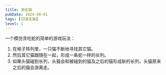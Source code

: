 ```yaml
---
title: 游走猫
pubDate: 2024-08-01
tags: [🐱游走猫]
level: 1
---
```


一个模仿贪吃蛇的简单的游戏玩法：

1. 在格子阵列里，一只猫不断地寻找其它猫。
2. 然后其它猫跟随在一起，形成一条蛇一样的长列。
3. 如果头猫碰到长列，头猫会和被碰到的猫及之后的猫形成新的长列，头猫原来之后的猫会游离走。
